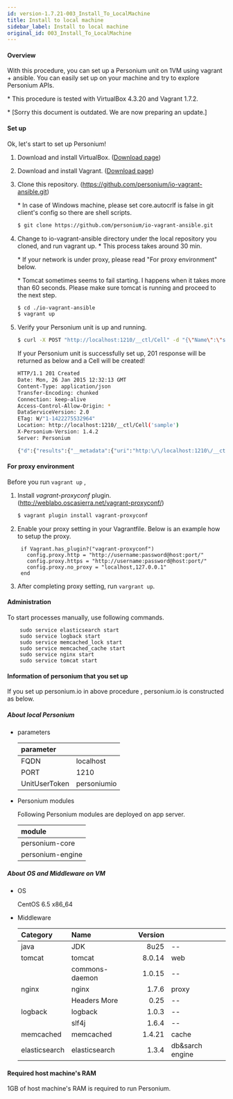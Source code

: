 ```yaml
---
id: version-1.7.21-003_Install_To_LocalMachine
title: Install to local machine
sidebar_label: Install to local machine
original_id: 003_Install_To_LocalMachine
---
```


#### Overview

With this procedure, you can set up a Personium unit on 1VM using vagrant + ansible.
You can easily set up on your machine and try to explore Personium APIs.

\* This procedure is tested with VirtualBox 4.3.20 and Vagrant 1.7.2.

\* [Sorry this document is outdated.  We are now preparing an update.]

#### Set up

Ok, let's start to set up Personium!

1. Download and install VirtualBox. ([Download page](https://www.virtualbox.org/wiki/Downloads))

2. Download and install Vagrant. ([Download page](https://www.vagrantup.com/downloads))

3. Clone this repository. (https://github.com/personium/io-vagrant-ansible.git)

    \* In case of Windows machine, please set core.autocrlf is false in git client's config so there are shell scripts.

	```bash
	$ git clone https://github.com/personium/io-vagrant-ansible.git
	```

4. Change to io-vagrant-ansible directory under the local repository you cloned, and run vagrant up. \* This process takes around 30 min.

    \* If your network is under proxy, please read "For proxy environment" below.

    \* Tomcat sometimes seems to fail starting. I happens when it takes more than 60 seconds. Please make sure tomcat is running and proceed to the next step.

	```bash
	$ cd ./io-vagrant-ansible
	$ vagrant up
	```

5. Verify your Personium unit is up and running.

	```bash
	$ curl -X POST "http://localhost:1210/__ctl/Cell" -d "{\"Name\":\"sample\"}" -H "Authorization:Bearer personiumio" -H "Accept:application/json" -i -s
	```

	If your Personium unit is successfully set up, 201 response will be returned as below and a Cell will be created!

	```bash
	HTTP/1.1 201 Created
	Date: Mon, 26 Jan 2015 12:32:13 GMT
	Content-Type: application/json
	Transfer-Encoding: chunked
	Connection: keep-alive
	Access-Control-Allow-Origin: *
	DataServiceVersion: 2.0
	ETag: W/"1-1422275532964"
	Location: http://localhost:1210/__ctl/Cell('sample')
	X-Personium-Version: 1.4.2
	Server: Personium

	{"d":{"results":{"__metadata":{"uri":"http:\/\/localhost:1210\/__ctl\/Cell('sample')","etag":"W\/\"1-1422275532964\"","type":"UnitCtl.Cell"},"Name":"sample","__published":"\/Date(1422275532964)\/","__updated":"\/Date(1422275532964)\/"}}}
	```

#### For proxy environment

Before you run `vagrant up` ,

1. Install _vagrant-proxyconf_ plugin. (http://weblabo.oscasierra.net/vagrant-proxyconf/)

	```bash
	$ vagrant plugin install vagrant-proxyconf
	```

2. Enable your proxy setting in your Vagrantfile. Below is an example how to setup the proxy.

	```bash:Vagrantfile
	 if Vagrant.has_plugin?("vagrant-proxyconf")
	   config.proxy.http = "http://username:password@host:port/"
	   config.proxy.https = "http://username:password@host:port/"
	   config.proxy.no_proxy = "localhost,127.0.0.1"
	 end
	```

3. After completing proxy setting, run ```vargrant up```.

#### Administration

To start processes manually, use following commands.

        sudo service elasticsearch start
        sudo service logback start
        sudo service memcached_lock start
        sudo service memcached_cache start
        sudo service nginx start
        sudo service tomcat start


#### Information of personium that you set up

If you set up personium.io in above procedure , personium.io is constructed as below.

##### About local Personium

* parameters

	|parameter    |           |
	|:------------|-----------|
	|FQDN         |localhost  |
	|PORT         |1210       |
	|UnitUserToken|personiumio|

* Personium modules

	Following Personium modules are deployed on app server.

	|module     |
	|:----------|
	|personium-core   |
	|personium-engine |


##### About OS and Middleware on VM

* OS

	CentOS 6.5 x86_64

* Middleware

    |Category       | Name           |Version       |                   |
    |:--------------|:---------------|-------------:|:------------------|
    | java          | JDK            |         8u25 | --                |
    | tomcat        | tomcat         |       8.0.14 | web               |
    |               | commons-daemon |       1.0.15 | --                |
    | nginx         | nginx          |        1.7.6 | proxy             |
    |               | Headers More   |         0.25 | --                |
    | logback       | logback        |        1.0.3 | --                |
    |               | slf4j          |        1.6.4 | --                |
    | memcached     | memcached      |       1.4.21 | cache             |
    | elasticsearch | elasticsearch  |        1.3.4 | db&sarch engine   |


#### Required host machine's RAM

1GB of host machine's RAM is required to run Personium.
